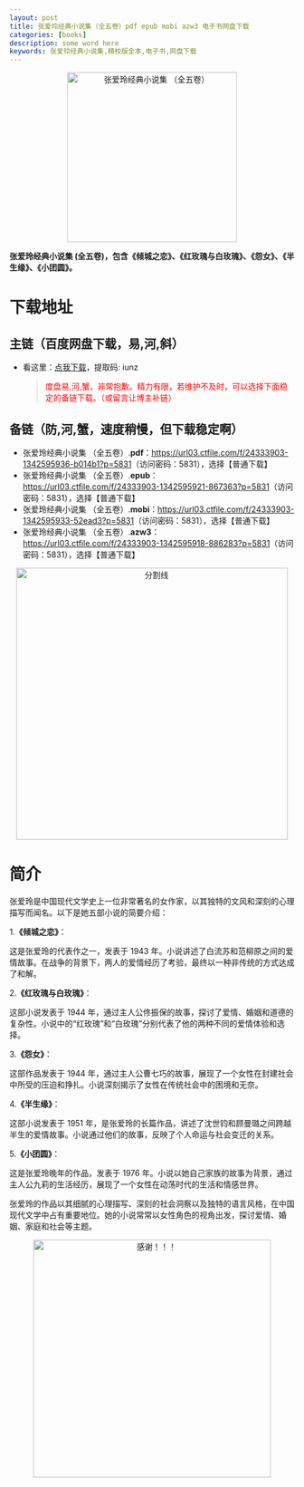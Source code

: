 ```yaml
---
layout: post
title: 张爱玲经典小说集（全五卷）pdf epub mobi azw3 电子书网盘下载
categories: [books]
description: some word here
keywords: 张爱玲经典小说集,精校版全本,电子书,网盘下载
---
```


</div>

<div align="center"><img src="https://qweree.cn/wp-content/uploads/2024/08/zhang-ai-ling-jing-dian-xiao-shuo-ji-tuya.jpg" alt="张爱玲经典小说集 （全五卷）" width="300px" height="auto"></div>

**张爱玲经典小说集 (全五卷)，包含《倾城之恋》、《红玫瑰与白玫瑰》、《怨女》、《半生缘》、《小团圆》。**

# 下载地址

## 主链（百度网盘下载，易,河,斜）

- 看这里：[点我下载](https://pan.baidu.com/s/1iMXUbSbtZQZjDcqDmnWUyw?pwd=iunz)，提取码: iunz

  > <p style="color:red" >度盘易,河,蟹，非常抱歉。精力有限，若维护不及时，可以选择下面稳定的备链下载。（或留言让博主补链）</p>

## 备链（防,河,蟹，速度稍慢，但下载稳定啊）

- 张爱玲经典小说集 （全五卷）.**pdf**：<https://url03.ctfile.com/f/24333903-1342595936-b014b1?p=5831>（访问密码：5831），选择【普通下载】
- 张爱玲经典小说集 （全五卷）.**epub**：<https://url03.ctfile.com/f/24333903-1342595921-867363?p=5831>（访问密码：5831），选择【普通下载】
- 张爱玲经典小说集 （全五卷）.**mobi**：<https://url03.ctfile.com/f/24333903-1342595933-52ead3?p=5831>（访问密码：5831），选择【普通下载】
- 张爱玲经典小说集 （全五卷）.**azw3**：<https://url03.ctfile.com/f/24333903-1342595918-886283?p=5831>（访问密码：5831），选择【普通下载】

<div align="center"><img src="https://pic.imgdb.cn/item/6612476468eb935713c85291.gif" alt="分割线" width="480px" height="auto"/></div>

# 简介

张爱玲是中国现代文学史上一位非常著名的女作家，以其独特的文风和深刻的心理描写而闻名。以下是她五部小说的简要介绍：

1.**《倾城之恋》**：

这是张爱玲的代表作之一，发表于 1943 年。小说讲述了白流苏和范柳原之间的爱情故事。在战争的背景下，两人的爱情经历了考验，最终以一种非传统的方式达成了和解。

2.**《红玫瑰与白玫瑰》**：

这部小说发表于 1944 年，通过主人公佟振保的故事，探讨了爱情、婚姻和道德的复杂性。小说中的“红玫瑰”和“白玫瑰”分别代表了他的两种不同的爱情体验和选择。

3.**《怨女》**：

这部作品发表于 1944 年，通过主人公曹七巧的故事，展现了一个女性在封建社会中所受的压迫和挣扎。小说深刻揭示了女性在传统社会中的困境和无奈。

4.**《半生缘》**：

这部小说发表于 1951 年，是张爱玲的长篇作品，讲述了沈世钧和顾曼璐之间跨越半生的爱情故事。小说通过他们的故事，反映了个人命运与社会变迁的关系。

5.**《小团圆》**：

这是张爱玲晚年的作品，发表于 1976 年。小说以她自己家族的故事为背景，通过主人公九莉的生活经历，展现了一个女性在动荡时代的生活和情感世界。

张爱玲的作品以其细腻的心理描写、深刻的社会洞察以及独特的语言风格，在中国现代文学中占有重要地位。她的小说常常以女性角色的视角出发，探讨爱情、婚姻、家庭和社会等主题。

<div align="center"><img src="https://pic.imgdb.cn/item/661246bf68eb935713c7f81c.gif" alt="感谢！！！" width="420px" height="auto"/></div>
